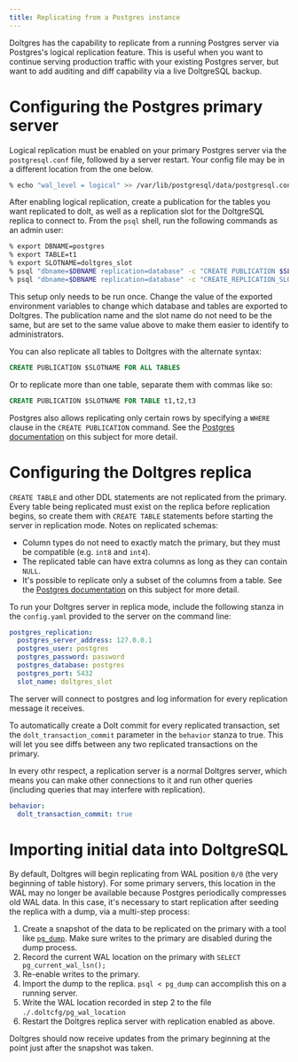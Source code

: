 ```yaml
---
title: Replicating from a Postgres instance
---
```


Doltgres has the capability to replicate from a running Postgres server via Postgres's logical
replication feature. This is useful when you want to continue serving production traffic with your
existing Postgres server, but want to add auditing and diff capability via a live DoltgreSQL backup.

# Configuring the Postgres primary server

Logical replication must be enabled on your primary Postgres server via the `postgresql.conf` file,
followed by a server restart. Your config file may be in a different location from the one below.

```bash
% echo "wal_level = logical" >> /var/lib/postgresql/data/postgresql.conf
```

After enabling logical replication, create a publication for the tables you want replicated to dolt,
as well as a replication slot for the DoltgreSQL replica to connect to. From the `psql` shell, run
the following commands as an admin user:

```bash
% export DBNAME=postgres
% export TABLE=t1
% export SLOTNAME=doltgres_slot
% psql "dbname=$DBNAME replication=database" -c "CREATE PUBLICATION $SLOTNAME FOR TABLE $TABLE"
% psql "dbname=$DBNAME replication=database" -c "CREATE_REPLICATION_SLOT $SLOTNAME LOGICAL pgoutput"
```

This setup only needs to be run once. Change the value of the exported environment variables to
change which database and tables are exported to Doltgres. The publication name and the slot name do
not need to be the same, but are set to the same value above to make them easier to identify to
administrators.

You can also replicate all tables to Doltgres with the alternate syntax:

```sql
CREATE PUBLICATION $SLOTNAME FOR ALL TABLES
```

Or to replicate more than one table, separate them with commas like so:

```sql
CREATE PUBLICATION $SLOTNAME FOR TABLE t1,t2,t3
```

Postgres also allows replicating only certain rows by specifying a `WHERE` clause in the `CREATE
PUBLICATION` command. See the [Postgres
documentation](https://www.postgresql.org/docs/current/sql-createpublication.html) on this subject
for more detail.

# Configuring the Doltgres replica

`CREATE TABLE` and other DDL statements are not replicated from the primary. Every table being
replicated must exist on the replica before replication begins, so create them with `CREATE TABLE`
statements before starting the server in replication mode. Notes on replicated schemas:

- Column types do not need to exactly match the primary, but they must be compatible (e.g. `int8`
  and `int4`).
- The replicated table can have extra columns as long as they can contain `NULL`.
- It's possible to replicate only a subset of the columns from a table. See the [Postgres
  documentation](https://www.postgresql.org/docs/current/sql-createpublication.html) on this subject
  for more detail.

To run your Doltgres server in replica mode, include the following stanza in the `config.yaml`
provided to the server on the command line:

```yaml
postgres_replication:
  postgres_server_address: 127.0.0.1
  postgres_user: postgres
  postgres_password: password
  postgres_database: postgres
  postgres_port: 5432
  slot_name: doltgres_slot
```

The server will connect to postgres and log information for every replication message it receives.

To automatically create a Dolt commit for every replicated transaction, set the
`dolt_transaction_commit` parameter in the `behavior` stanza to true. This will let you see diffs
between any two replicated transactions on the primary.

In every othr respect, a replication server is a normal Doltgres server, which means you can make
other connections to it and run other queries (including queries that may interfere with
replication).

```yaml
behavior:
  dolt_transaction_commit: true
```

# Importing initial data into DoltgreSQL

By default, Doltgres will begin replicating from WAL position `0/0` (the very beginning of table
history). For some primary servers, this location in the WAL may no longer be available because
Postgres periodically compresses old WAL data. In this case, it's necessary to start replication
after seeding the replica with a dump, via a multi-step process:

1. Create a snapshot of the data to be replicated on the primary with a tool like
   [`pg_dump`](https://www.postgresql.org/docs/current/backup-dump.html). Make sure writes to the
   primary are disabled during the dump process.
2. Record the current WAL location on the primary with `SELECT pg_current_wal_lsn();`
3. Re-enable writes to the primary.
4. Import the dump to the replica. `psql < pg_dump` can accomplish this on a running server.
5. Write the WAL location recorded in step 2 to the file `./.doltcfg/pg_wal_location`
6. Restart the Doltgres replica server with replication enabled as above.

Doltgres should now receive updates from the primary beginning at the point just after the snapshot
was taken.

